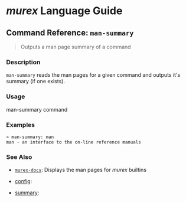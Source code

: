 # _murex_ Language Guide

## Command Reference: `man-summary`

> Outputs a man page summary of a command

### Description

`man-summary` reads the man pages for a given command and outputs it's
summary (if one exists).

### Usage

man-summary command

### Examples

    » man-summary: man 
    man - an interface to the on-line reference manuals

### See Also

* [`murex-docs`](../commands/murex-docs.md):
  Displays the man pages for _murex_ builtins
* [config](../commands/config.md):
  
* [summary](../commands/summary.md):
  